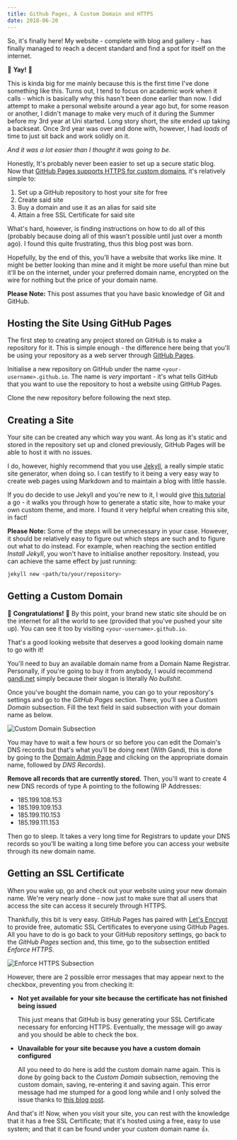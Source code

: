 ```yaml
---
title: Github Pages, A Custom Domain and HTTPS
date: 2018-06-20
---
```


So, it's finally here! My website - complete with blog and gallery - has finally managed to reach a decent standard and find a spot for itself on the internet.

:tada: **Yay!** :tada:

This is kinda big for me mainly because this is the first time I've done something like this. Turns out, I tend to focus on academic work when it calls - which is basically why this hasn't been done earlier than now. I did attempt to make a personal website around a year ago but, for some reason or another, I didn't manage to make very much of it during the Summer before my 3rd year at Uni started. Long story short, the site ended up taking a backseat. Once 3rd year was over and done with, however, I had *loads* of time to just sit back and work solidly on it.

*And it was a lot easier than I thought it was going to be.*

Honestly, It's probably never been easier to set up a secure static blog. Now that [GitHub Pages supports HTTPS for custom domains], it's relatively simple to:

1. Set up a GitHub repository to host your site for free
2. Create said site
3. Buy a domain and use it as an alias for said site
4. Attain a free SSL Certificate for said site

What's hard, however, is finding instructions on how to do all of this (probably because doing all of this wasn't possible until just over a month ago). I found this quite frustrating, thus this blog post was born.

Hopefully, by the end of this, you'll have a website that works like mine. It might be better looking than mine and it might be more useful than mine but it'll be on the internet, under your preferred domain name, encrypted on the wire for nothing but the price of your domain name.

**Please Note:** This post assumes that you have basic knowledge of Git and GitHub.

## Hosting the Site Using GitHub Pages

The first step to creating any project stored on GitHub is to make a repository for it. This is simple enough - the difference here being that you'll be using your repository as a web server through [GitHub Pages].

Initialise a new repository on GitHub under the name `<your-username>.github.io`. The name is *very* important - it's what tells GitHub that you want to use the repository to host a website using GitHub Pages.

Clone the new repository before following the next step.

## Creating a Site

Your site can be created any which way you want. As long as it's static and stored in the repository set up and cloned previously, GitHub Pages will be able to host it with no issues.

I do, however, highly recommend that you use [Jekyll], a really simple static site generator, when doing so. I can testify to it being a very easy way to create web pages using Markdown and to maintain a blog with little hassle.

If you do decide to use Jekyll and you're new to it, I would give [this tutorial] a go - it walks you through how to generate a static site, how to make your own custom theme, and more. I found it very helpful when creating this site, in fact!

**Please Note:** Some of the steps will be unnecessary in your case. However, it should be relatively easy to figure out which steps are such and to figure out what to do instead. For example, when reaching the section entitled *Install Jekyll*, you won't have to initialise another repository. Instead, you can achieve the same effect by just running:

```bash
jekyll new <path/to/your/repository>
```

## Getting a Custom Domain

:confetti_ball: **Congratulations!** :confetti_ball: By this point, your brand new static site should be on the internet for all the world to see (provided that you've pushed your site up). You can see it too by visiting `<your-username>.github.io`.

That's a good looking website that deserves a good looking domain name to go with it!

You'll need to buy an available domain name from a Domain Name Registrar. Personally, if you're going to buy it from anybody, I would recommend [gandi.net] simply because their slogan is literally *No bullshit*. 

Once you've bought the domain name, you can go to your repository's settings and go to the *GitHub Pages* section. There, you'll see a *Custom Domain* subsection. Fill the text field in said subsection with your domain name as below.

![Custom Domain Subsection](posts/github-pages-custom-domain-https/custom_domain.png)

You may have to wait a few hours or so before you can edit the Domain's DNS records but that's what you'll be doing next (With Gandi, this is done by going to the [Domain Admin Page] and clicking on the appropriate domain name, followed by *DNS Records*).

**Remove all records that are currently stored.** Then, you'll want to create 4 new DNS records of type A pointing to the following IP Addresses:

- 185.199.108.153
- 185.199.109.153
- 185.199.110.153
- 185.199.111.153

Then go to sleep. It takes a very long time for Registrars to update your DNS records so you'll be waiting a long time before you can access your website through its new domain name.

## Getting an SSL Certificate

When you wake up, go and check out your website using your new domain name. We're very nearly done - now just to make sure that all users that access the site can access it securely through HTTPS.

Thankfully, this bit is very easy. GitHub Pages has paired with [Let's Encrypt] to provide free, automatic SSL Certificates to everyone using GitHub Pages. All you have to do is go back to your GitHub repository settings, go back to the *GitHub Pages* section and, this time, go to the subsection entitled *Enforce HTTPS*.

![Enforce HTTPS Subsection](posts/github-pages-custom-domain-https/enforce_https.png)

However, there are 2 possible error messages that may appear next to the checkbox, preventing you from checking it:

- **Not yet available for your site because the certificate has not finished being issued**

  This just means that GitHub is busy generating your SSL Certificate necessary for enforcing HTTPS. Eventually, the message will go away and you should be able to check the box.

- **Unavailable for your site because you have a custom domain configured**
  
  All you need to do here is add the custom domain name again. This is done by going back to the *Custom Domain* subsection, removing the custom domain, saving, re-entering it and saving again. This error message had me stumped for a good long while and I only solved the issue thanks to [this blog post].

And that's it! Now, when you visit your site, you can rest with the knowledge that it has a free SSL Certificate; that it's hosted using a free, easy to use system; and that it can be found under your custom domain name :+1:.

[GitHub Pages supports HTTPS for custom domains]: https://blog.github.com/2018-05-01-github-pages-custom-domains-https/
[GitHub Pages]: https://pages.github.com/
[Jekyll]: https://jekyllrb.com/
[this tutorial]: https://www.taniarascia.com/make-a-static-website-with-jekyll/
[gandi.net]: https://www.gandi.net
[Domain Admin Page]: https://admin.gandi.net/domain/
[Let's Encrypt]: https://letsencrypt.org/
[this blog post]: https://timeandupdate.com/2018/05/custom-domain-in-github-page-support-https/
